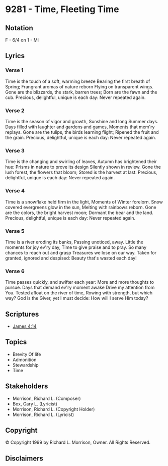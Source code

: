 # 9281 - Time, Fleeting Time

## Notation

F - 6/4 on 1 - MI

## Lyrics

### Verse 1

Time is the touch of a soft, warming breeze Bearing the first breath of Spring; Frangrant aromas of nature reborn Flying on transparent wings. Gone are the blizzards, the stark, barren trees; Born are the fawn and the cub. Precious, delightful, unique is each day: Never repeated again.

### Verse 2

Time is the season of vigor and growth, Sunshine and long Summer days. Days filled with laughter and gardens and games, Moments that mem'ry replays. Gone are the tulips, the birds learning flight; Ripened the fruit and the grain. Precious, delightful, unique is each day: Never repeated again.

### Verse 3

Time is the changing and swirling of leaves, Autumn has brightened their hue: Prisms in nature to prove its design Silently shown in review. Gone the lush forest, the flowers that bloom; Stored is the harvest at last. Precious, delightful, unique is each day: Never repeated again.

### Verse 4

Time is a snowflake held firm in the light, Moments of Winter forelorn. Snow covered evergreens glow in the sun, Melting with rainbows reborn. Gone are the colors, the bright harvest moon; Dormant the bear and the land. Precious, delightful, unique is each day: Never repeated again.

### Verse 5

Time is a river eroding its banks, Passing unoticed, away. Little the moments for joy ev'ry day, Time to give praise and to pray. So many chances to reach out and grasp Treasures we lose on our way. Taken for granted, ignored and despised: Beauty that's wasted each day!

### Verse 6

Time passes quickly, and swifter each year: More and more thoughts to pursue. Days that demand ev'ry moment awake Drive my attention from You. Tested afloat on the river of time, Rowing with strength, but which way? God is the Giver, yet I must decide: How will I serve Him today?


## Scriptures

- [James 4:14](https://www.biblegateway.com/passage/?search=James%204%3A14)

## Topics

- Brevity Of life
- Admonition
- Stewardship
- Time

## Stakeholders

- Morrison, Richard L. (Composer)
- Box, Gary L. (Lyricist)
- Morrison, Richard L. (Copyright Holder)
- Morrison, Richard L. (Lyricist)

## Copyright

© Copyright 1999 by Richard L. Morrison, Owner. All Rights Reserved.


## Disclaimers


